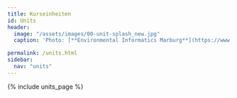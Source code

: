 ```yaml
---
title: Kurseinheiten
id: Units
header:
  image: "/assets/images/00-unit-splash_new.jpg"
  caption: 'Photo: [**Environmental Informatics Marburg**](https://www.flickr.com/environmentalinformatics-marburg/)'

permalink: /units.html
sidebar:
  nav: "units"
---
```


{% include units_page %}
